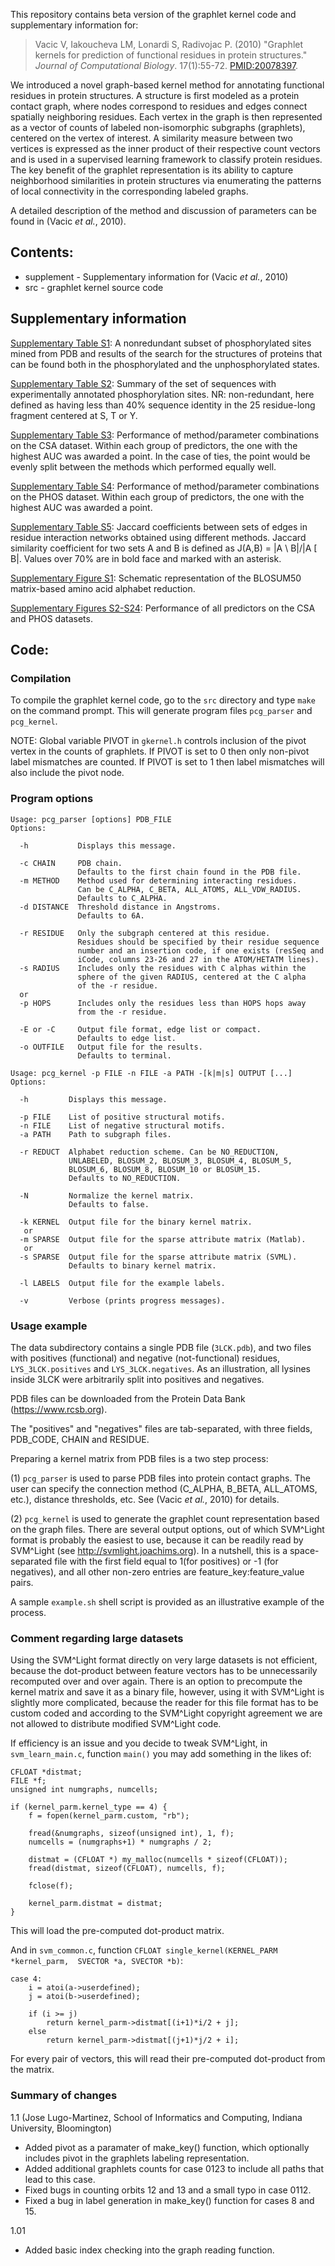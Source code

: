 This repository contains beta version of the graphlet kernel code and 
supplementary information for:

> Vacic V, Iakoucheva LM, Lonardi S, Radivojac P. (2010) "Graphlet 
kernels for prediction of functional residues in protein structures." 
*Journal of Computational Biology*. 17(1):55-72. 
[PMID:20078397](https://pubmed.ncbi.nlm.nih.gov/20078397/).


We introduced a novel graph-based kernel method for annotating
functional residues in protein structures. A structure is first modeled
as a protein contact graph, where nodes correspond to residues and
edges connect spatially neighboring residues. Each vertex in the graph
is then represented as a vector of counts of labeled non-isomorphic
subgraphs (graphlets), centered on the vertex of interest. A similarity
measure between two vertices is expressed as the inner product of their
respective count vectors and is used in a supervised learning framework
to classify protein residues. The key benefit of the graphlet
representation is its ability to capture neighborhood similarities in
protein structures via enumerating the patterns of local connectivity
in the corresponding labeled graphs.

A detailed description of the method and discussion of parameters can be 
found in (Vacic *et al.*, 2010).  


## Contents:

* supplement - Supplementary information for (Vacic *et al.*, 2010)
* src - graphlet kernel source code


## Supplementary information

[Supplementary Table S1](supplement/Table_S1_Phos_PDB.xls): A
nonredundant subset of phosphorylated sites mined from PDB and results
of the search for the structures of proteins that can be found both in
the phosphorylated and the unphosphorylated states.

[Supplementary Table S2](supplement/Table_S2.pdf): Summary of the set of
sequences with experimentally annotated phosphorylation sites. NR:
non-redundant, here defined as having less than 40% sequence identity
in the 25 residue-long fragment centered at S, T or Y.

[Supplementary Table S3](supplement/Table_S3.pdf): Performance of
method/parameter combinations on the CSA dataset. Within each group of
predictors, the one with the highest AUC was awarded a point. In the
case of ties, the point would be evenly split between the methods which
performed equally well.

[Supplementary Table S4](supplement/Table_S4.pdf): Performance of
method/parameter combinations on the PHOS dataset. Within each group of
predictors, the one with the highest AUC was awarded a point.

[Supplementary Table S5](supplement/Table_S5.pdf): Jaccard coefficients
between sets of edges in residue interaction networks obtained using
different methods. Jaccard similarity coefficient for two sets A and B
is defined as J(A,B) = |A \ B|/|A [ B|. Values over 70% are in bold
face and marked with an asterisk.

[Supplementary Figure S1](supplement/Figure_S1.pdf): Schematic
representation of the BLOSUM50 matrix-based amino acid alphabet
reduction.

[Supplementary Figures S2-S24](supplement/Figures_S2_S24.pdf): 
Performance of all predictors on the CSA and PHOS datasets. 


## Code:

### Compilation

To compile the graphlet kernel code, go to the `src` directory and type
`make` on the command prompt. This will generate program files
`pcg_parser` and `pcg_kernel`. 

NOTE: Global variable PIVOT in `gkernel.h` controls inclusion of the pivot
vertex in the counts of graphlets. If PIVOT is set to 0 then only
non-pivot label mismatches are counted. If PIVOT is set to 1 then label
mismatches will also include the pivot node.


### Program options

```
Usage: pcg_parser [options] PDB_FILE
Options:

  -h           Displays this message.

  -c CHAIN     PDB chain.
               Defaults to the first chain found in the PDB file.
  -m METHOD    Method used for determining interacting residues.
               Can be C_ALPHA, C_BETA, ALL_ATOMS, ALL_VDW_RADIUS.
               Defaults to C_ALPHA.
  -d DISTANCE  Threshold distance in Angstroms.
               Defaults to 6A.

  -r RESIDUE   Only the subgraph centered at this residue.
               Residues should be specified by their residue sequence
               number and an insertion code, if one exists (resSeq and
               iCode, columns 23-26 and 27 in the ATOM/HETATM lines).
  -s RADIUS    Includes only the residues with C alphas within the 
               sphere of the given RADIUS, centered at the C alpha
               of the -r residue.
  or           
  -p HOPS      Includes only the residues less than HOPS hops away
               from the -r residue.

  -E or -C     Output file format, edge list or compact.
               Defaults to edge list.
  -o OUTFILE   Output file for the results.
               Defaults to terminal.
```

```
Usage: pcg_kernel -p FILE -n FILE -a PATH -[k|m|s] OUTPUT [...]
Options:

  -h         Displays this message.

  -p FILE    List of positive structural motifs.
  -n FILE    List of negative structural motifs.
  -a PATH    Path to subgraph files.

  -r REDUCT  Alphabet reduction scheme. Can be NO_REDUCTION,
             UNLABELED, BLOSUM_2, BLOSUM_3, BLOSUM_4, BLOSUM_5,
             BLOSUM_6, BLOSUM_8, BLOSUM_10 or BLOSUM_15.
             Defaults to NO_REDUCTION.

  -N         Normalize the kernel matrix.
             Defaults to false.

  -k KERNEL  Output file for the binary kernel matrix.
   or
  -m SPARSE  Output file for the sparse attribute matrix (Matlab).
   or
  -s SPARSE  Output file for the sparse attribute matrix (SVML).
             Defaults to binary kernel matrix.

  -l LABELS  Output file for the example labels.

  -v         Verbose (prints progress messages).
```


### Usage example 

The data subdirectory contains a single PDB file (`3LCK.pdb`), and two
files with positives (functional) and negative (not-functional) residues,
`LYS_3LCK.positives` and `LYS_3LCK.negatives`. As an illustration, all 
lysines inside 3LCK were arbitrarily split into positives and negatives.

PDB files can be downloaded from the Protein Data Bank
(https://www.rcsb.org).

The "positives" and "negatives" files are tab-separated, with three
fields, PDB_CODE, CHAIN and RESIDUE.  

Preparing a kernel matrix from PDB files is a two step process:

(1) `pcg_parser` is used to parse PDB files into protein contact graphs.
The user can specify the connection method (C_ALPHA, B_BETA, ALL_ATOMS,
etc.), distance thresholds, etc. See (Vacic *et al.*, 2010) for
details.

(2) `pcg_kernel` is used to generate the graphlet count representation
based on the graph files. There are several output options, out of
which SVM^Light format is probably the easiest to use, because it can
be readily read by SVM^Light (see http://svmlight.joachims.org). In a
nutshell, this is a space-separated file with the first field equal to
1(for positives) or -1 (for negatives), and all other non-zero entries
are feature_key:feature_value pairs.  

A sample `example.sh` shell script is provided as an illustrative
example of the process. 


### Comment regarding large datasets

Using the SVM^Light format directly on very large datasets is not
efficient, because the dot-product between feature vectors has to be
unnecessarily recomputed over and over again. There is an option to
precompute the kernel matrix and save it as a binary file, however,
using it with SVM^Light is slightly more complicated, because the
reader for this file format has to be custom coded and according to the
SVM^Light copyright agreement we are not allowed to distribute modified
SVM^Light code. 

If efficiency is an issue and you decide to tweak SVM^Light, in
`svm_learn_main.c`, function `main()` you may add something in the
likes of:

```
CFLOAT *distmat;
FILE *f;
unsigned int numgraphs, numcells;

if (kernel_parm.kernel_type == 4) {
    f = fopen(kernel_parm.custom, "rb");

    fread(&numgraphs, sizeof(unsigned int), 1, f);
    numcells = (numgraphs+1) * numgraphs / 2;

    distmat = (CFLOAT *) my_malloc(numcells * sizeof(CFLOAT));
    fread(distmat, sizeof(CFLOAT), numcells, f);

    fclose(f);

    kernel_parm.distmat = distmat;
}
```

This will load the pre-computed dot-product matrix.

And in `svm_common.c`, function 
`CFLOAT single_kernel(KERNEL_PARM *kernel_parm,  SVECTOR *a, SVECTOR *b)`:

```
case 4:
    i = atoi(a->userdefined);
    j = atoi(b->userdefined);

    if (i >= j)
        return kernel_parm->distmat[(i+1)*i/2 + j];
    else
        return kernel_parm->distmat[(j+1)*j/2 + i];
```

For every pair of vectors, this will read their pre-computed dot-product from
the matrix.


### Summary of changes

1.1 (Jose Lugo-Martinez, School of Informatics and Computing, Indiana University, Bloomington)

* Added pivot as a paramater of make_key() function, which optionally includes pivot in the graphlets labeling representation. 
* Added additional graphlets counts for case 0123 to include all paths that lead to this case.
* Fixed bugs in counting orbits 12 and 13 and a small typo in case 0112.
* Fixed a bug in label generation in make_key() function for cases 8 and 15.

1.01

* Added basic index checking into the graph reading function.
